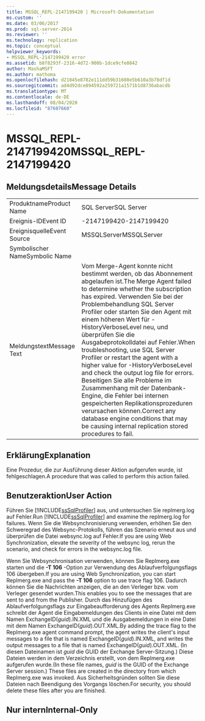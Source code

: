 ```yaml
---
title: MSSQL_REPL-2147199420 | Microsoft-Dokumentation
ms.custom: ''
ms.date: 03/06/2017
ms.prod: sql-server-2014
ms.reviewer: ''
ms.technology: replication
ms.topic: conceptual
helpviewer_keywords:
- MSSQL_REPL-2147199420 error
ms.assetid: b8f8293f-2316-4d72-900b-1dce9cfe0842
author: MashaMSFT
ms.author: mathoma
ms.openlocfilehash: d21045e8782e111dd59b31608e5b610a3b78df1d
ms.sourcegitcommit: ad4d92dce894592a259721a1571b1d8736abacdb
ms.translationtype: MT
ms.contentlocale: de-DE
ms.lasthandoff: 08/04/2020
ms.locfileid: "87607660"
---
```

# <a name="mssql_repl-2147199420"></a><span data-ttu-id="96ebc-102">MSSQL_REPL-2147199420</span><span class="sxs-lookup"><span data-stu-id="96ebc-102">MSSQL_REPL-2147199420</span></span>
    
## <a name="message-details"></a><span data-ttu-id="96ebc-103">Meldungsdetails</span><span class="sxs-lookup"><span data-stu-id="96ebc-103">Message Details</span></span>  
  
|||  
|-|-|  
|<span data-ttu-id="96ebc-104">Produktname</span><span class="sxs-lookup"><span data-stu-id="96ebc-104">Product Name</span></span>|<span data-ttu-id="96ebc-105">SQL Server</span><span class="sxs-lookup"><span data-stu-id="96ebc-105">SQL Server</span></span>|  
|<span data-ttu-id="96ebc-106">Ereignis-ID</span><span class="sxs-lookup"><span data-stu-id="96ebc-106">Event ID</span></span>|<span data-ttu-id="96ebc-107">-2147199420</span><span class="sxs-lookup"><span data-stu-id="96ebc-107">-2147199420</span></span>|  
|<span data-ttu-id="96ebc-108">Ereignisquelle</span><span class="sxs-lookup"><span data-stu-id="96ebc-108">Event Source</span></span>|<span data-ttu-id="96ebc-109">MSSQLServer</span><span class="sxs-lookup"><span data-stu-id="96ebc-109">MSSQLServer</span></span>|  
|<span data-ttu-id="96ebc-110">Symbolischer Name</span><span class="sxs-lookup"><span data-stu-id="96ebc-110">Symbolic Name</span></span>||  
|<span data-ttu-id="96ebc-111">Meldungstext</span><span class="sxs-lookup"><span data-stu-id="96ebc-111">Message Text</span></span>|<span data-ttu-id="96ebc-112">Vom Merge-Agent konnte nicht bestimmt werden, ob das Abonnement abgelaufen ist.</span><span class="sxs-lookup"><span data-stu-id="96ebc-112">The Merge Agent failed to determine whether the subscription has expired.</span></span> <span data-ttu-id="96ebc-113">Verwenden Sie bei der Problembehandlung SQL Server Profiler oder starten Sie den Agent mit einem höheren Wert für -HistoryVerboseLevel neu, und überprüfen Sie die Ausgabeprotokolldatei auf Fehler.</span><span class="sxs-lookup"><span data-stu-id="96ebc-113">When troubleshooting, use SQL Server Profiler or restart the agent with a higher value for -HistoryVerboseLevel and check the output log file for errors.</span></span> <span data-ttu-id="96ebc-114">Beseitigen Sie alle Probleme im Zusammenhang mit der Datenbank-Engine, die Fehler bei internen gespeicherten Replikationsprozeduren verursachen können.</span><span class="sxs-lookup"><span data-stu-id="96ebc-114">Correct any database engine conditions that may be causing internal replication stored procedures to fail.</span></span>|  
  
## <a name="explanation"></a><span data-ttu-id="96ebc-115">Erklärung</span><span class="sxs-lookup"><span data-stu-id="96ebc-115">Explanation</span></span>  
 <span data-ttu-id="96ebc-116">Eine Prozedur, die zur Ausführung dieser Aktion aufgerufen wurde, ist fehlgeschlagen.</span><span class="sxs-lookup"><span data-stu-id="96ebc-116">A procedure that was called to perform this action failed.</span></span>  
  
## <a name="user-action"></a><span data-ttu-id="96ebc-117">Benutzeraktion</span><span class="sxs-lookup"><span data-stu-id="96ebc-117">User Action</span></span>  
 <span data-ttu-id="96ebc-118">Führen Sie [!INCLUDE[ssSqlProfiler](../../includes/sssqlprofiler-md.md)] aus, und untersuchen Sie replmerg.log auf Fehler.</span><span class="sxs-lookup"><span data-stu-id="96ebc-118">Run [!INCLUDE[ssSqlProfiler](../../includes/sssqlprofiler-md.md)] and examine the replmerg.log for failures.</span></span> <span data-ttu-id="96ebc-119">Wenn Sie die Websynchronisierung verwenden, erhöhen Sie den Schweregrad des Websync-Protokolls, führen das Szenario erneut aus und überprüfen die Datei websync.log auf Fehler.</span><span class="sxs-lookup"><span data-stu-id="96ebc-119">If you are using Web Synchronization, elevate the severity of the websync log, rerun the scenario, and check for errors in the websync.log file.</span></span>  
  
 <span data-ttu-id="96ebc-120">Wenn Sie Websynchronisation verwenden, können Sie Replmerg.exe starten und die **-T 106** -Option zur Verwendung des Ablaufverfolgungsflags 106 übergeben.</span><span class="sxs-lookup"><span data-stu-id="96ebc-120">If you are using Web Synchronization, you can start Replmerg.exe and pass the **-T 106** option to use trace flag 106.</span></span> <span data-ttu-id="96ebc-121">Dadurch können Sie die Nachrichten anzeigen, die an den Verleger bzw. vom Verleger gesendet wurden.</span><span class="sxs-lookup"><span data-stu-id="96ebc-121">This enables you to see the messages that are sent to and from the Publisher.</span></span> <span data-ttu-id="96ebc-122">Durch das Hinzufügen des Ablaufverfolgungsflags zur Eingabeaufforderung des Agents Replmerg.exe schreibt der Agent die Eingabemeldungen des Clients in eine Datei mit dem Namen ExchangeID(*guid*).IN.XML und die Ausgabemeldungen in eine Datei mit dem Namen ExchangeID(*guid*).OUT.XML.</span><span class="sxs-lookup"><span data-stu-id="96ebc-122">By adding the trace flag to the Replmerg.exe agent command prompt, the agent writes the client's input messages to a file that is named ExchangeID(*guid*).IN.XML, and writes the output messages to a file that is named ExchangeID(*guid*).OUT.XML.</span></span> <span data-ttu-id="96ebc-123">(In diesen Dateinamen ist *guid* die GUID der Exchange Server-Sitzung.) Diese Dateien werden in dem Verzeichnis erstellt, von dem Replmerg.exe aufgerufen wurde.</span><span class="sxs-lookup"><span data-stu-id="96ebc-123">(In these file names, *guid* is the GUID of the Exchange Server session.) These files are created in the directory from which Replmerg.exe was invoked.</span></span> <span data-ttu-id="96ebc-124">Aus Sicherheitsgründen sollten Sie diese Dateien nach Beendigung des Vorgangs löschen.</span><span class="sxs-lookup"><span data-stu-id="96ebc-124">For security, you should delete these files after you are finished.</span></span>  
  
## <a name="internal-only"></a><span data-ttu-id="96ebc-125">Nur intern</span><span class="sxs-lookup"><span data-stu-id="96ebc-125">Internal-Only</span></span>  
  
